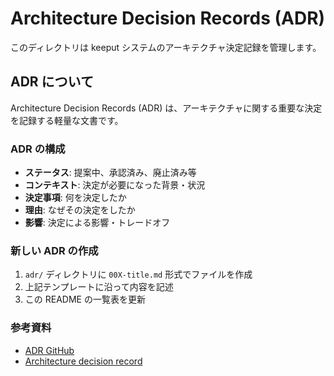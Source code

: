# Architecture Decision Records (ADR)

このディレクトリは keeput システムのアーキテクチャ決定記録を管理します。

## ADR について

Architecture Decision Records (ADR) は、アーキテクチャに関する重要な決定を記録する軽量な文書です。

### ADR の構成

- **ステータス**: 提案中、承認済み、廃止済み等
- **コンテキスト**: 決定が必要になった背景・状況
- **決定事項**: 何を決定したか
- **理由**: なぜその決定をしたか
- **影響**: 決定による影響・トレードオフ

### 新しい ADR の作成

1. `adr/` ディレクトリに `00X-title.md` 形式でファイルを作成
2. 上記テンプレートに沿って内容を記述
3. この README の一覧表を更新

### 参考資料

- [ADR GitHub](https://adr.github.io/)
- [Architecture decision record](https://en.wikipedia.org/wiki/Architectural_decision)
